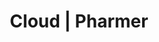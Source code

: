 ---
title: Cloud | Pharmer
menu:
  product_pharmer_0.3.0:
    identifier: cloud
    name: Cloud
    weight: 20
    pre: dropdown
menu_name: product_pharmer_0.3.0
---